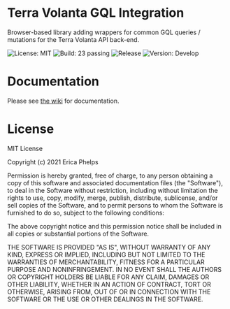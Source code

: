 # Terra Volanta GQL Integration
Browser-based library adding wrappers for common GQL queries / mutations for the Terra Volanta API back-end.

![License: MIT](https://img.shields.io/github/license/unarekin/terra-gql) ![Build: 23 passing](https://img.shields.io/badge/build-23%20passed-brightgreen) ![Release](https://img.shields.io/github/v/release/unarekin/terra-gql) ![Version: Develop](https://img.shields.io/github/package-json/v/unarekin/terra-gql/develop)

# Documentation
Please see [the wiki](/wiki) for documentation.

# License
MIT License

Copyright (c) 2021 Erica Phelps

Permission is hereby granted, free of charge, to any person obtaining a copy
of this software and associated documentation files (the "Software"), to deal
in the Software without restriction, including without limitation the rights
to use, copy, modify, merge, publish, distribute, sublicense, and/or sell
copies of the Software, and to permit persons to whom the Software is
furnished to do so, subject to the following conditions:

The above copyright notice and this permission notice shall be included in all
copies or substantial portions of the Software.

THE SOFTWARE IS PROVIDED "AS IS", WITHOUT WARRANTY OF ANY KIND, EXPRESS OR
IMPLIED, INCLUDING BUT NOT LIMITED TO THE WARRANTIES OF MERCHANTABILITY,
FITNESS FOR A PARTICULAR PURPOSE AND NONINFRINGEMENT. IN NO EVENT SHALL THE
AUTHORS OR COPYRIGHT HOLDERS BE LIABLE FOR ANY CLAIM, DAMAGES OR OTHER
LIABILITY, WHETHER IN AN ACTION OF CONTRACT, TORT OR OTHERWISE, ARISING FROM,
OUT OF OR IN CONNECTION WITH THE SOFTWARE OR THE USE OR OTHER DEALINGS IN THE
SOFTWARE.
